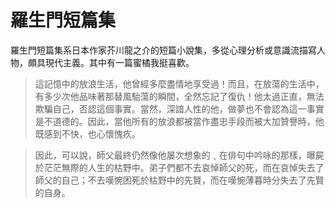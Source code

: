 # 羅生門短篇集

羅生門短篇集系日本作家芥川龍之介的短篇小說集，多從心理分析或意識流描寫人物，頗具現代主義。其中有一篇蜜橘我挺喜歡。

> 這記憶中的放浪生活，他曾經多麼盡情地享受過！而且，在放蕩的生活中，有多少次他品味著那替風駘蕩的瞬間，全然忘記了復仇！他太過正直，無法欺騙自己，否認這個事實。當然，深諳人性的他，做夢也不會認為這一事實是不道德的。因此，當他所有的放浪都被當作盡忠手段而被大加贊譽時，他既感到不快，也心懷愧疚。

> 因此，可以說，師父最終仍然像他屡次想象的﹑在俳句中吟咏的那樣，曝屍於茫茫無際的人生的枯野中。弟子們都不去哀悼師父的死，而在哀悼失去了師父的自己；不去嘆惋困死於枯野中的先賢，而在嘆惋薄暮時分失去了先賢的自身。